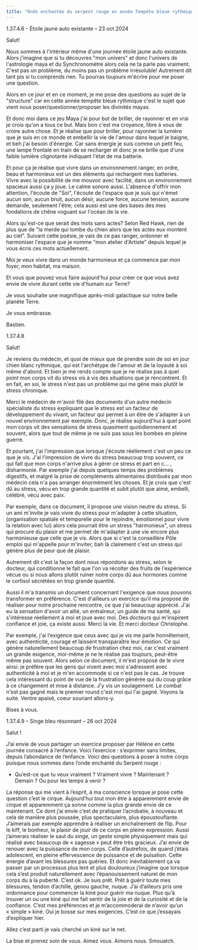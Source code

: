 ```yaml
---
title: "Onde enchantée du serpent rouge en année Tempête bleue rythmique"
---
```

1.37.4.6 - Étoile jaune auto existante – 23 oct 2024

Salut!

Nous sommes à l'intérieur même d'une journée étoile jaune auto existante. Alors j'imagine que si tu découvres "mon univers" et donc l'univers de l'astrologie maya et du Synchronomètre alors cela ne ta parle pas vraiment. C'est pas un problème, du moins pas un problème irrésoluble! Autrement dit tant pis si tu comprends rien. Tu pourras toujours m'écrire pour me poser une question.

Alors en ce jour et en ce moment, je me pose des questions au sujet de la "structure" car en cette année tempête bleue rythmique c'est le sujet que vient nous poser/questionner/proposer les divinités mayas.

Et donc moi dans ce jeu Maya j'ai pour but de briller, de rayonner et en vrai je crois qu'on a tous ce but. Mais bon c'est ma croyance, libre à vous de croire autre chose. Et je réalise que pour briller, pour rayonner la lumière que je suis en ce monde et embellir la vie de l'amour dans lequel je baigne, et beh j'ai besoin d'énergie. Car sans énergie je suis comme un petit feu, une lampe frontale en train de se recharger et donc je ne brille que d'une faible lumière clignotante indiquant l'état de ma batterie.

Et pour ça je réalise que vivre dans un environnement ranger, en ordre, beau et harmonieux est un des éléments qui rechargent mes batteries. Vivre avec la possibilité de me mouvoir avec facilité, dans un environnement spacieux aussi ça y joue. Le calme sonore aussi. L'absence d'offrir mon attention, l'écoute de "Soi", l'écoute de l'espace que je suis qui n'émet aucun son, aucun bruit, aucun désir, aucune force, aucune tension, aucune demande, seulement l'être; cela aussi est une des bases des mes fondations de chêne voguant sur l'océan de la vie.

Alors qu'est-ce que serait des mots sans actes? Selon Red Hawk, rien de plus que de "la merde qui tombe du chien alors que les actes eux montent au ciel". Suivant cette poésie, je vais de ce pas ranger, ordonner et harmoniser l'espace que je nomme "mon atelier d'Artiste" depuis lequel je vous écris ces mots actuellement.

Moi je veux vivre dans un monde harmonieux et ça commence par mon foyer, mon habitat, ma maison.

Et vous que pouvez vous faire aujourd'hui pour créer ce que vous avez envie de vivre durant cette vie d'humain sur Terre?

Je vous souhaite une magnifique après-midi galactique sur notre belle planète Terre.

Je vous embrasse. 

Bastien.

1.37.4.8

Salut!

Je reviens du médecin, et quoi de mieux que de prendre soin de soi en jour chien blanc rythmique, qui est l'archétype de l'amour et de la loyauté à soi même d'abord.
Et bien je me rends compte que je ne réalise pas à quel point mon corps vit du stress vis à vis des situations que je rencontrent. 
Et en fait, en soi, le stress n'est pas un problème qui me gène mais plutôt le stress chronique. 

Merci le médecin de m'avoir filé des documents d'un autre médecin spécialiste du stress expliquant que le stress est un facteur de développement du vivant, un facteur qui permet à un être de s'adapter à un nouvel environnement par exemple.
Donc, je réalise aujourd'hui à quel point mon corps vit des sensations de stress quasiment quotidiennement et souvent, alors que tout de même je ne suis pas sous les bombes en pleine guerre.

Et pourtant, j'ai l'impression que lorsque j'écoute réellement c'est un peu ce que je vis. J'ai l'impression de vivre du stress beaucoup trop souvent, ce qui fait que mon corps n'arrive plus à gérer ce stress et part en c... , disharmonie. 
Par exemple j'ai depuis quelques temps des problèmes digestifs, et malgré la prise de compléments alimentaires distribués par mon médecin cela n'a pas arranger énormément les choses. Et je crois que c'est dû au stress, vécu en trop grande quantité et subit plutôt que aimé, embelli, célébré, vécu avec paix.

Par exemple, dans ce document, il propose une vision neutre du stress. 
Si un ami m'invite je vais vivre du stress pour m'adapter à cette situation,(organisation spatiale et temporelle pour le rejoindre, émotionnel pour vivre la relation avec lui) alors cela pourrait être un stress "harmonieux", un stress qui procure du plaisir et me permet de m'adapter à une vie encore plus harmonieuse que celle que je vis. 
Alors que si c'est la conseillère Pôle emploi qui m'appelle pour m'inviter, bah là clairement c'est un stress qui génère plus de peur que de plaisir.

Autrement dit c'est la façon dont nous répondons au stress, selon le docteur, qui conditionne le fait que l'on va récolter des fruits de l'expérience vécue ou si nous allons plutôt ruiner notre corps dû aux hormones comme le cortisol sécrétées en trop grande quantité.

Aussi il m'a transmis un document concernant l'exigence que nous pouvons transformer en préférence. 
C'est d'ailleurs un exercice qu'il ma proposé de réaliser pour notre prochaine rencontre, ce que j'ai beaucoup apprécié. 
J'ai eu la sensation d'avoir un allié, un entraîneur, un guide de ma santé, qui s'intéresse réellement à moi et joue avec moi. 
Des docteurs qui m'inspirent confiance et joie, ça existe aussi. Merci la vie. Et merci docteur Christophe.

Par exemple, j'ai l’exigence que ceux avec qui je vis me parle honnêtement, avec authenticité, courage et laissent transparaître leur émotion. Ce qui génère naturellement beaucoup de frustration chez moi, car c'est vraiment un grande exigence, moi-même je ne le réalise pas toujours, peut-être même pas souvent.
Alors selon ce document, il m'est proposé de le vivre ainsi: je préfère que les gens qui vivent avec moi s'adressent avec authenticité à moi et je m'en accommode si ce n'est pas le cas.
Je trouve cela intéressant du point de vue de la frustration générée qui du coup grâce à ce changement et mise à distance.
J'y vis un soulagement.
Le combat n'est pas gagné mais le premier round c'est moi qui l'ai gagné. 
Voyons la suite. 
Ventre apaisé, coeur souriant allons-y.

Bises à vous.


1.37.4.9 – Singe bleu résonnant – 26 oct 2024

Salut ! 

J’ai envie de vous partager un exercice proposer par Hélène en cette journée consacré à l’enfance.
Voici l’exercice : s’exprimer sans limites, depuis l’abondance de l’enfance.
Voici des questions à poser à notre corps puisque nous sommes dans l’onde enchanté du Serpent rouge : 
- Qu’est-ce que tu veux vraiment ? Vraiment vivre ? Maintenant ? Demain ? Ou pour les temps à venir ?

La réponse qui me vient à l’esprit, à ma conscience lorsque je pose cette question c’est le cirque.
Aujourd’hui tout mon être à apparemment envie de cirque et apparemment ça sonne comme la plus grande envie de ce maintenant.
Ce dont j’ai envie c’est de pratiquer l’acrobatie, à nouveau et cela de manière plus poussée, plus spectaculaire, plus époustouflante.
J’aimerais par exemple apprendre à réaliser un enchaînement de flip. Pour le kiff, le bonheur, le plaisir de jouir de ce corps en pleine expression.
Aussi j’aimerais réaliser le saut du singe, un geste simple physiquement mais qui réalisé avec beaucoup de « sagesse » peut être très gracieux.
J’ai envie de renouer avec la puissance de mon corps. Celle  d’autrefois, de quand j’étais adolescent, en pleine effervescence de puissance et de pulsation. Cette énergie d’avant les blessures pas guéries.
Et donc inévitablement ça va passer par un processus plus lent et plus douloureux j’imagine que lorsque cela s’est produit naturellement avec l’épanouissement naturel de mon corps du à la puberté.
C’est ok. Je suis prêt. Prêt à guérir toute mes blessures, tendon d’achille, genou gauche, nuque.
J’ai d’ailleurs pris une ordonnance pour commencer la kiné pour guérir ma nuque. Plus qu’à trouver un ou une kiné qui me fait sentir de la joie et de la curiosité et de la confiance. C’est mes préférences et je m’accommoderai de n’avoir qu’un « simple » kiné. 
Oui je bosse sur mes exigences. C’est ce que j’essayais d’expliquer hier.

Allez c’est parti je vais cherché un kiné sur le net.

La bise et prenez soin de vous. Aimez vous. Aimons nous. Smouatch.